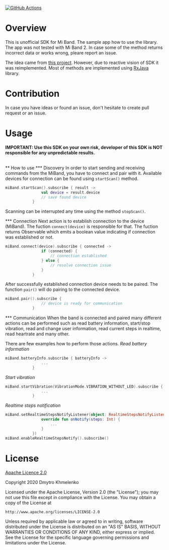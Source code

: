 [![GitHub Actions](https://github.com/dkhmelenko/miband-android/workflows/Android%20CI/badge.svg)](https://github.com/dkhmelenko/miband-android/actions)

# Overview

This is unofficial SDK for Mi Band. The sample app how to use the library. The app was not tested with Mi Band 2. In case some of the method returns incorrect data or works wrong, pleare report an issue. 

The idea came from [this project](https://github.com/pangliang/miband-sdk-android). However, due to reactive vision of SDK it was reimplemented. Most of methods are implemented using [RxJava](https://github.com/ReactiveX/RxJava) library.

# Contribution
In case you have ideas or found an issue, don't hesitate to create pull request or an issue.

# Usage
**IMPORTANT: Use this SDK on your own risk, developer of this SDK is NOT responsible for any unpredictable results.** <br/> <br/>

** How to use
*** Discovery
In order to start sending and receiving commands from the MiBand, you have to connect and pair with it. Available devices for connection can be found using `startScan()` method.

```kotlin
miBand.startScan().subscribe { result ->
                val device = result.device
                // save found device
            }
```
Scanning can be interrupted any time using the method `stopScan()`.

*** Connection
Next action is to establish connection to the device (MiBand). The fuction `connect(device)` is responsible for that. The fuction returns Observable which emits a boolean value indicating if connection was established or not.
```kotlin
miBand.connect(device).subscribe { connected ->
                if (connected) {
                    // connection established
                } else {
                    // resolve connection issue
                }
            }
```
After successfully established connection device needs to be paired. The function `pair()` will do pairing to the connected device.
```kotlin
miBand.pair().subscribe { 
                // device is ready for communication
            }
```
*** Communication
When the band is connected and paired many different actions can be performed such as read battery information, start/stop vibration, read and change user information, read current steps in realtime, read heartrate and many other.

There are few examples how to perform those actions. 
*Read battery information*
```kotlin
miBand.batteryInfo.subscribe { batteryInfo ->
                ...
            }
```
*Start vibration*
```kotlin
miBand.startVibration(VibrationMode.VIBRATION_WITHOUT_LED).subscribe {
                ...
            }
```
*Realtime steps notification*
```kotlin
miBand.setRealtimeStepsNotifyListener(object: RealtimeStepsNotifyListener {
                override fun onNotify(steps: Int) {
                    ...
                }
            })
miBand.enableRealtimeStepsNotify().subscribe()
```

# License

[Apache Licence 2.0](http://www.apache.org/licenses/LICENSE-2.0)

Copyright 2020 Dmytro Khmelenko

Licensed under the Apache License, Version 2.0 (the "License");
you may not use this file except in compliance with the License.
You may obtain a copy of the License at

    http://www.apache.org/licenses/LICENSE-2.0

Unless required by applicable law or agreed to in writing, software
distributed under the License is distributed on an "AS IS" BASIS,
WITHOUT WARRANTIES OR CONDITIONS OF ANY KIND, either express or implied.
See the License for the specific language governing permissions and
limitations under the License.
